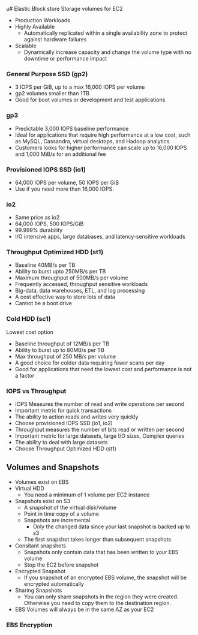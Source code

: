 u# Elastic Block store 
Storage volumes for EC2


- Production Workloads
- Highly Available
	- Automatically replicated within a single availability zone to protect against hardware failures
- Scalable
	- Dynamically increase capacity and change the volume type with no downtime or performance impact

### General Purpose SSD (gp2)
- 3 IOPS per GiB, up to a max 16,000 IOPS per volume
- gp2 volumes smaller than 1TB
- Good for boot volumes or development and test applications 

### gp3
- Predictable 3,000 IOPS baseline performance
- Ideal for applications that require high performance at a low cost, such as MySQL, Cassandra, virtual desktops, and Hadoop analytics.
- Customers looks for higher performance can scale up to 16,000 IOPS and 1,000 MiB/s for an additional fee

### Provisioned IOPS SSD (io1)
- 64,000 IOPS per volume, 50 IOPS per GiB
- Use if you need more than 16,000 IOPS.

### io2
- Same price as io2
- 64,000 IOPS, 500 IOPS/GiB
- 99.999% durability
- I/O intensive apps, large databases, and latency-sensitive workloads

### Throughput Optimized HDD (st1)
- Baseline 40MB/s per TB
- Ability to burst upto 250MB/s per TB
- Maximum throughput of 500MB/s per volume
- Frequently accessed, throughput sensitive workloads
- Big-data, data warehouses, ETL, and log processing
- A cost effective way to store lots of data
- Cannot be a boot drive

### Cold HDD (sc1)
Lowest cost option
- Baseline throughput of 12MB/s per TB
- Ability to burst up to 80MB/s per TB
- Max throughput of 250 MB/s per volume
- A good choice for colder data requiring fewer scans per day
- Good for applications that need the lowest cost and performance is not a factor

### IOPS vs Throughput
- IOPS Measures the number of read and write operations per second
- Important metric for quick transactions
- The ability to action reads and writes very quickly 
- Choose provisioned IOPS SSD (io1, io2)
- Throughput measures the number of bits read or written per second
- Important metric for large datasets, large I/O sizes, Complex queries
- The ability to deal with large datasets
- Choose Throughput Optimized HDD (st1)

## Volumes and Snapshots
 - Volumes exist on EBS
 - Virtual HDD
	 - You need a minimum of 1 volume per EC2 instance
- Snapshots exist on S3
	- A snapshot of the virtual disk/volume
	- Point in time copy of a volume
	- Snapshots are incremental
		- Only the changed data since your last snapshot is backed up to s3
	- The first snapshot takes longer than subsequent snapshots
- Consitant snapshots
	- Snapshots only contain data that has been written to your EBS volume
	- Stop the EC2 before snapshot
- Encrypted Snapshot
	- If you snapshot of an encrypted EBS volume, the snapshot will be encrypted automatically
- Sharing Snapshots
	- You can only share snapshots in the region they were created. Otherwise you need to copy them to the destination region.
- EBS Volumes will always be in the same AZ as your EC2

### EBS Encryption
